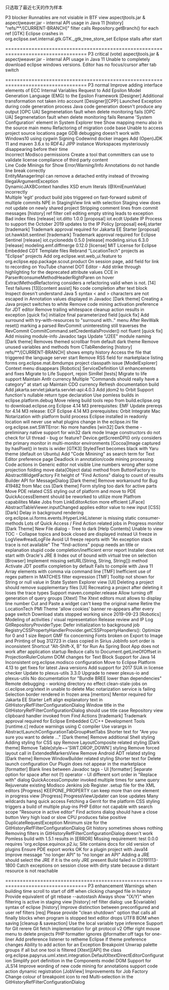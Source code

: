 只选取了最近七天的作为样本

P3 blocker
Runnables are not visiable in BTF view
aspectjtools.jar & aspectjweaver.jar - internal API usage in Java 11
[history] "refs/**/[CURRENT-BRANCH]" filter calls Repository.getBranch() for each ref
[GTK] Eclipse crashes in org.eclipse.swt.internal.gtk.GTK._gtk_tree_store_set
Eclipse stalls after start 

==================================================================================
P3 critical (vote) 
aspectjtools.jar & aspectjweaver.jar - internal API usage in Java 11
Unable to completely download eclipse windows versions.
Editor has no focus/cursor after tab switch  

==================================================================================
P3 normal
Improve adding interface elements of ECC Internal Variables
Request to Add Epsilon Model Generation Language (EMG) to the Epsilon Framework 
[Designer] Additional transformation not taken into account 
[Designer][CPP] Launched Exception during code generation process 
Java code generation doesn't produce any output 
[OPC UA] Segmenetation fault when delete monitoring fails
[OPC UA] Segmenetation fault when delete monitoring fails 
Rename 'System Configuration' element in System Explorer tree 
Show mapping menu also in the source main menu 
Refactoring of migration code base 
Unable to access project source locations page 
GDB debugging doesn't work with Windows10 using cygwin
Signing Codewind docker images 
Add (Open)JDK 11 and maven 3.6.x to RDF4J JIPP instance 
Workspaces mysteriously disappearing before their time 	
Incorrect Modisco permissions 
Create a tool that committers can use to validate license compliance of third party content 	
Line Code Minings for Show Error/Warning/Info Annotations do not handle line break correctly 	
EntityManagerImpl can remove a detached entity instead of throwing IllegalArgumentException 	
DynamicJAXBContext handles XSD enum literals (@XmlEnumValue) incorrectly 	
Multiple 'egit' product build jobs triggered on fast-forward submit of multiple commits 
NPE in StagingView link with selection
Staging view does not update on newly shared project
Stripping comment lines from commit messages 
[history] ref filter cell editing empty string leads to exception  
Bad index files
[release] iot.ditto 1.0.0
[proposal] iot.ecdt
Update IP Process to support the October 2019 updates to the IP Policy
[proposal] ee4j.starter
[trademark] Trademark approval required for Jakarta EE Starter
[proposal] iot.hawkbit.sentinel
[trademark] Trademark approval required for Eclipse Sentinel
[release] iot.cyclonedds 0.5.0
[release] modeling.sirius 6.3.0
[release] modeling.emf.diffmerge 0.12.0
[license] MIT License for Eclipse Embedded CDT Template files
Rebrand "LocationTech" projects as "Eclipse" projects
Add org.eclipse.wst.web_ui.feature to org.eclipse.epp.package.scout.product
On session page, add field for link to recording on YouTube channel
DOT Editor - Add strike through highlighting for the deprecated attribute values
CCE in Parser#consumeMethodHeaderRightParen on hover
ExtractMethodRefactoring considers a refactoring valid when is not.
[14] Test failures
[13][content assist] No code completion after text block 
 Inspect doesn't understand Java 5 syntax
< and > characters are not escaped in Annotation values displayed in Javadoc
[Dark theme] Creating a Java project switches to white
Remove code mining activation preference for JDT editor
Remove trailing whitespace cleanup action results in exception
[quick fix] initialize final parameterized field
[quick fix] Add surround with try-with-resources to "surround with.." menu
After RevWalk reset() marking a parsed RevCommit uninteresting still traverses the RevCommit
CommitCommand.setCredentialsProvider() not fluent
[quick fix] Add missing module-info Javadoc tags
Update "J2EE" module naming
[Dark theme] Removes themed scrollbar from default dark theme
Remove unused variables and methods from CTabRendering
[history] refs/**/[CURRENT-BRANCH] shows empty history
Access the file that triggered the language server start
Remove RSS field for marketplace listing forms
org.eclipse.mat.ibmdumps project classpath issue
[ModelExplorer] Context menu disappears
[Robotics] ServiceDefinition UI enhancements and fixes
Migrate to Life Support, rejoin SimRel
[tests] Migrate to life support
Maintain Antlr currency
Multiple "Commands should really have a category" at start up
Maintain CDO currency
Refresh documentation build
Add jakarta.servlet:jakarta.servlet-api:4.0.3
Add jdom2 to Orbit
Support function's nullable return type declaration
Use pomless builds in eclipse.platform.debug
Move releng build tools repo from build.eclipse.org to download.eclipse.org
Eclipse 4.14 M3 prerequisites: EMF
Update prereqs for 4.14 M3 release: ECF
Eclipse 4.14 M3 prerequisites: Orbit
Integrate Mac Notarization with platform build process
Eclipse installed in readonly location will never use what plugins change in the eclipse.ini file
org.eclipse.swt.SWTError: No more handles
[win32] Dark theme - preliminary native support for win32 dark mode
Image constructors do not check for UI thread - bug or feature?
Device.getScreenDPI() only considers the primary monitor in multi-monitor environments
[Cocoa]Image captured by hasPixel() in tests is wider
[GTK3] StyledText becomes black with Yaru theme (default on Ubuntu)
Add "Code Minining" as search term for Text Editor preference page
Deadlock in annotation/code mining processing
Code actions in Generic editor not visible
Line numbers wrong after some projection folding
move data(Object data) method from ButtonFactory to AbstractWidgetFactory
Fit height of "Find Actions" dialog to count of results
Builder API for MessageDialog
[Dark theme] Remove workaround for Bug 419482 from Mac css
[Dark theme] Form styling too dark for active parts
Move PDE related CSS styling out of platform and move to PDE
QuickAccessElement should be reworked to utilize more Platfrom capabilites
Make Jobs from LinkEditorAction more efficient
[JFace] AbstractTableViewer.inputChanged applies editor value to new input
[CSS][Dark] Delay in background rendering
org.eclipse.ui.forms.events.IHyperLinkListener is missing static consumer-methods
Lots of Quick Access / Find Action related jobs in Progress monitor
[Dark Theme] New File dialog - Tree to dark
[Help Contents] Unable to view TOC - Collapse topics and book closed are displayed instead
Ui freeze in LogView#readLogFile
Avoid UI freeze reports with "An exception stack trace is not available"
The "find-actions" popup needs an title or explanation
stupid code completion/inefficient error report
Installer does not start with Oracle's JRE 8
Index out of bound with virtual tree on selection
[Browser] Implement missing setURL(String, String, String[]) method
Activate JDT postfix completion by default
Fails to compile with Java 11
Array elements with comma via command line
[TMF] Inefficient use of regex pattern in MATCHES filter expression
[TMF] Tooltip not shown for String or null value in State System Explorer view
[UI] Deleting a project should remove supplementary files
[UI] Recreating a project after deleting it loses the trace types
Support maven.compiler.release
Allow turning off generation of query groups
[Xtext] The Xtext editors must allows to display line number
Cut and Paste a widget can't keep the original name
Retire the LocationTech PMI Theme
'allow cookies' banner re-appears after every page switch
Download stats stopped working since 2019-09-23
[Robotics] Modeling of activities / visual representation
Release review and IP Log
GitRepositoryProviderType: Defer initialization to background job
RegistryCSSPropertyHandlerProvider.getCSSPropertyHandlers(): Optimize for 0 and 1 size
Report GMF fix concerning Fonts broken on Export to Image and Printing of bug 312723 in class copied in Sirius
JobInfo sort order is inconsistent
Shortcut "Alt-Shift-X, B" for Run As Spring Boot App does not work after application startup
Reduce calls to Document.getLineOfOffset in ProjectionRulerColumn
DOM changes for Text Block Support for Java 14
Inconsistent org.eclipse.modisco configuration
Move to Eclipse Platform 4.13 to get fixes for latest Java versions
Add support for 2017 SUA in license checker
Update to plexus-utils 3.3.0
Upgrade to newer plexus-io and plexus-utils
No documentation for "Bundle BREE lower than dependencies"
Remote debugging - working directory no effect
clean-stale-jobs on ci.eclipse.org/xtext in unable to delete
Mac notarization service is failing
Selection border rendered in frozen area
[mentors] Mentor required for Jakarta EE Starter
Left align explanatory text in GitHistoryRefFilterConfigurationDialog
Window title in the GitHistoryRefFilterConfigurationDialog should use title case
Repository view clipboard handler invoked from Find Actions
[trademark] Trademark approval required for Eclipse Embedded C/C++ Development Tools
[runtime.c] reduce warnings using C compiler
Use varargs in AbstractLaunchConfigurationTabGroup#setTabs
Shorter text for "Are you sure you want to delete ..."
[Dark theme] Remove additional Shell styling
Adding styling for CSS spy
Remove LayoutComposite related styling
[Dark theme] Remove Table[style~='SWT.DROP_DOWN'] styling
Remove forced layout call in ExtendedMarkersView
Remove Android ADT related styling
[Dark theme] Remove WindowBuilder related styling
Shorter text for Delete launch configuration
Our Plugin does not appear in the marketplace
[formatter] Blank lines between Javadoc tags - UI
[formatter] Separate option for space after not (!) operator - UI
different sort order in "Replace with" dialog
QuickAccessComputer invoked multiple times for same query
Rejuvenate existing Modisco Jenkins job
Register .setup file for the XML editors
[Progress] KEEPONE_PROPERTY can keep more than one element in progress view
[Progress] ProgressViewUpdater can lose updates
Many wildcards hang quick access
Fetching a Gerrit for the platform CSS styling triggers a build of multiple plug-ins
PHP Editor not capable with search scope "Resource in active editor"
Find actions dialog should have a close button
Very high load or slow CPU produces false positive DuplicateRequestException
Minimum size for the GitHistoryRefFilterConfigurationDialog
Git history sometimes shows nothing
Removing filters in GitHistoryRefFilterConfigurationDialog doesn't work
Pomless build with 1.5.1 results in [ERROR] Missing requirement: test 0.0.0 requires 'org.eclipse.equinox.p2.iu;
Site contains docs for old version of plugins
Ensure PDE export works OK for a plugin project with Java14
Improve message "no longer API" to "no longer an API"
Adding a JRE should select the JRE if it is the only JRE present
Build failed in I20191113-1800
Catch exceptions on session close with dirty state because a distant resource is not reachable 

==================================================================================
P3 enhancement 
Warnings when building time 
scroll to start of diff when clicking changed file in history 
Provide equivalent of git rebase --autostash 
Always show "(X/Y)" when filtering is active in staging view
[history] ref filter dialog: use ${variable} syntax of eclipse 
[history] Improve distinction between preconfigured and user ref filters 
 [req] Please provide "clean shutdown" option that calls all finally blocks when program is stopped
text editor drops UTF8 BOM when saving
[cleanup & saveaction] Use the local variable type inference
Support for Git rerere
Git fetch implementation for git protocol v2
Offer right mouse menu to delete projects
PHP formatter ignores @formatter:off tags for one-liner
Add preference listener to retheme Eclipse if theme preference changes
Ability to add action for an Exception Breakpoint
Unwrap palette groups if all but one tool is filtered
[Xtext][API] the class org.eclipse.papyrus.uml.xtext.integration.DefaultXtextDirectEditorConfiguration
Simplify port definition in the Components model
DOM Support for JLS14
Improve wording of new code mining for annotations
support code action dynamic registration
[JobView] Improvements for Job Factory
Change colour of breakpoint icon to red
Multi-selection in the GitHistoryRefFilterConfigurationDialog 
